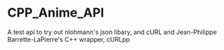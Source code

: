 # CPP_Anime_API
A test api to try out nlohmann's json libary, and cURL and Jean-Philippe Barrette-LaPierre's C++ wrapper, cURLpp
